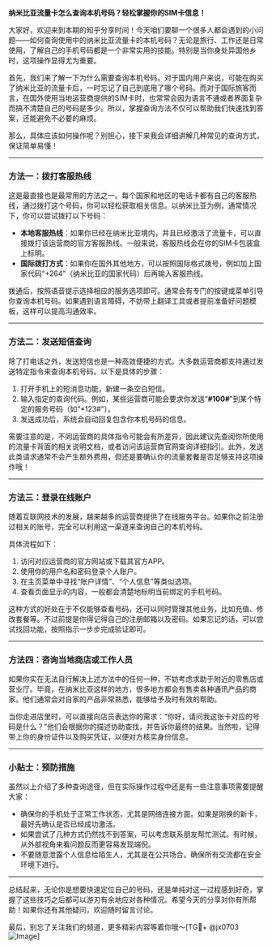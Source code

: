 **纳米比亚流量卡怎么查询本机号码？轻松掌握你的SIM卡信息！**

大家好，欢迎来到本期的知乎分享时间！今天咱们要聊一个很多人都会遇到的小问题——如何查询使用中的纳米比亚流量卡的本机号码？无论是旅行、工作还是日常使用，了解自己的手机号码都是一个非常实用的技能。特别是当你身处异国他乡时，这项操作显得尤为重要。

首先，我们来了解一下为什么需要查询本机号码。对于国内用户来说，可能在购买了纳米比亚的流量卡后，一时忘记了自己到底用了哪个号码。而对于国际旅客而言，在国外使用当地运营商提供的SIM卡时，也常常会因为语言不通或者界面复杂而搞不清楚自己的号码是多少。所以，掌握查询方法不仅可以帮助我们快速找到答案，还能避免不必要的麻烦。

那么，具体应该如何操作呢？别担心，接下来我会详细讲解几种常见的查询方式，保证简单易懂！

---

### 方法一：拨打客服热线

这是最直接也是最常用的方法之一。每个国家和地区的电话卡都有自己的客服热线，通过拨打这个号码，你可以轻松获取相关信息。以纳米比亚为例，通常情况下，你可以尝试拨打以下号码：

- **本地客服热线**：如果你已经在纳米比亚境内，并且已经激活了流量卡，可以直接拨打该运营商的官方客服热线。一般来说，客服热线会在你的SIM卡包装盒上标明。
- **国际拨打方式**：如果你在国外其他地方，可以按照国际格式拨号，例如加上国家代码“+264”（纳米比亚的国家代码）后再输入客服热线。

拨通后，按照语音提示选择相应的服务选项即可。通常会有专门的按键或菜单引导你查询本机号码。如果遇到语言障碍，不妨带上翻译工具或者提前准备好问题模板，这样可以提高沟通效率。

---

### 方法二：发送短信查询

除了打电话之外，发送短信也是一种高效便捷的方式。大多数运营商都支持通过发送特定指令来查询本机号码。以下是具体的步骤：

1. 打开手机上的短消息功能，新建一条空白短信。
2. 输入指定的查询代码。例如，某些运营商可能会要求你发送“**#100#**”到某个特定的服务号码（如“*123#”）。
3. 发送成功后，系统会自动回复包含你本机号码的信息。

需要注意的是，不同运营商的具体指令可能会有所差异，因此建议先查阅你所使用的流量卡背面的相关说明文档，或者访问该运营商官网查询详细指引。此外，发送此类请求通常不会产生额外费用，但还是要确认你的流量套餐是否足够支持这项操作哦！

---

### 方法三：登录在线账户

随着互联网技术的发展，越来越多的运营商提供了在线服务平台。如果你之前注册过相关的账号，完全可以利用这一渠道来查询自己的本机号码。

具体流程如下：
1. 访问对应运营商的官方网站或下载其官方APP。
2. 使用你的用户名和密码登录个人账户。
3. 在主页菜单中寻找“账户详情”、“个人信息”等类似选项。
4. 查看页面显示的内容，一般都会清楚地标明当前绑定的手机号码。

这种方式的好处在于不仅能够查看号码，还可以同时管理其他业务，比如充值、修改套餐等。不过前提是你得记得自己的注册邮箱以及密码。如果忘记的话，可以尝试找回功能，按照指示一步步完成验证即可。

---

### 方法四：咨询当地商店或工作人员

如果你实在无法自行解决上述方法中的任何一种，不妨考虑求助于附近的零售店或营业厅。毕竟，在纳米比亚这样的地方，很多地方都会有售卖各种通讯产品的商家。他们通常会对自家的产品非常熟悉，能够给予及时有效的帮助。

当你走进店里时，可以直接向店员表达你的需求：“你好，请问我这张卡对应的号码是什么？”他们会根据你的描述协助查找，并告诉你最终的结果。当然啦，记得带上你的身份证件以及购买凭证，以便对方核实身份信息。

---

### 小贴士：预防措施

虽然以上介绍了多种查询途径，但在实际操作过程中还是有一些注意事项需要提醒大家：

- 确保你的手机处于正常工作状态，尤其是网络连接方面。如果是刚换的新卡，最好先确认是否已经成功激活。
- 如果尝试了几种方式仍然找不到答案，可以考虑联系朋友帮忙测试。有时候，从外部视角来看问题反而更容易发现端倪。
- 不要随意泄露个人信息给陌生人，尤其是在公共场合。确保所有交流都在安全环境下进行。

---

总结起来，无论你是想要快速定位自己的号码，还是单纯对这一过程感到好奇，掌握了这些技巧之后都可以游刃有余地应对各种情况。希望今天的分享对你有所帮助！如果你还有其他疑问，欢迎随时留言讨论。

最后，别忘了关注我们的频道，更多精彩内容等着你哦～[TG💪+ @jx0703 ![Image](https://github.com/user-attachments/assets/dbca1d08-cadb-493c-b0ec-ad6f7a83f270)]